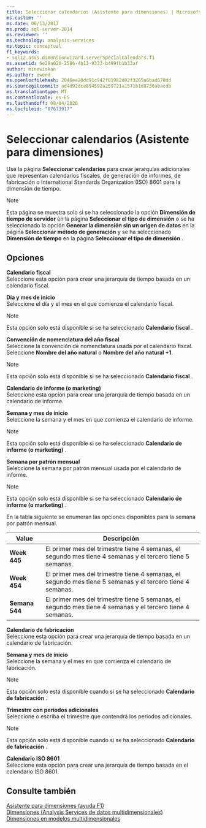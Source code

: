 ```yaml
---
title: Seleccionar calendarios (Asistente para dimensiones) | Microsoft Docs
ms.custom: ''
ms.date: 06/13/2017
ms.prod: sql-server-2014
ms.reviewer: ''
ms.technology: analysis-services
ms.topic: conceptual
f1_keywords:
- sql12.asvs.dimensionwizard.serverSpecialCalendars.f1
ms.assetid: 6e28a020-2586-4b13-9333-b499fb1b33af
author: minewiskan
ms.author: owend
ms.openlocfilehash: 2048ee20dd91c942f01982d02f3265a6bad670dd
ms.sourcegitcommit: ad4d92dce894592a259721a1571b1d8736abacdb
ms.translationtype: MT
ms.contentlocale: es-ES
ms.lasthandoff: 08/04/2020
ms.locfileid: "87673917"
---
```

# <a name="select-calendars-dimension-wizard"></a>Seleccionar calendarios (Asistente para dimensiones)
  Use la página **Seleccionar calendarios** para crear jerarquías adicionales que representan calendarios fiscales, de generación de informes, de fabricación o International Standards Organization (ISO) 8601 para la dimensión de tiempo.  
  
> [!NOTE]  
>   Esta página se muestra solo si se ha seleccionado la opción **Dimensión de tiempo de servidor** en la página **Seleccionar el tipo de dimensión** o se ha seleccionado la opción **Generar la dimensión sin un origen de datos** en la página **Seleccionar método de generación** y se ha seleccionado **Dimensión de tiempo** en la página **Seleccionar el tipo de dimensión** .  
  
## <a name="options"></a>Opciones  
 **Calendario fiscal**  
 Seleccione esta opción para crear una jerarquía de tiempo basada en un calendario fiscal.  
  
 **Día y mes de inicio**  
 Seleccione el día y el mes en el que comienza el calendario fiscal.  
  
> [!NOTE]  
>   Esta opción solo está disponible si se ha seleccionado **Calendario fiscal** .  
  
 **Convención de nomenclatura del año fiscal**  
 Seleccione la convención de nomenclatura usada por el calendario fiscal. Seleccione **Nombre del año natural** o **Nombre del año natural +1**.  
  
> [!NOTE]  
>   Esta opción solo está disponible si se ha seleccionado **Calendario fiscal** .  
  
 **Calendario de informe (o marketing)**  
 Seleccione esta opción para crear una jerarquía de tiempo basada en un calendario de informe.  
  
 **Semana y mes de inicio**  
 Seleccione la semana y el mes en que comienza el calendario de informe.  
  
> [!NOTE]  
>  Esta opción solo está disponible si se ha seleccionado **Calendario de informe (o marketing)** .  
  
 **Semana por patrón mensual**  
 Seleccione la semana por patrón mensual usada por el calendario de informe.  
  
> [!NOTE]  
>  Esta opción solo está disponible si se ha seleccionado **Calendario de informe (o marketing)** .  
  
 En la tabla siguiente se enumeran las opciones disponibles para la semana por patrón mensual.  
  
|Value|Descripción|  
|-----------|-----------------|  
|**Week 445**|El primer mes del trimestre tiene 4 semanas, el segundo mes tiene 4 semanas y el tercero tiene 5 semanas.|  
|**Week 454**|El primer mes del trimestre tiene 4 semanas, el segundo mes tiene 5 semanas y el tercero tiene 4 semanas.|  
|**Semana 544**|El primer mes del trimestre tiene 5 semanas, el segundo mes tiene 4 semanas y el tercero tiene 4 semanas.|  
  
 **Calendario de fabricación**  
 Seleccione esta opción para crear una jerarquía de tiempo basada en un calendario de fabricación.  
  
 **Semana y mes de inicio**  
 Seleccione la semana y el mes en que comienza el calendario de fabricación.  
  
> [!NOTE]  
>   Esta opción solo está disponible cuando si se ha seleccionado **Calendario de fabricación** .  
  
 **Trimestre con períodos adicionales**  
 Seleccione o escriba el trimestre que contendrá los periodos adicionales.  
  
> [!NOTE]  
>   Esta opción solo está disponible cuando si se ha seleccionado **Calendario de fabricación** .  
  
 **Calendario ISO 8601**  
 Seleccione esta opción para crear una jerarquía de tiempo basada en el calendario ISO 8601.  
  
## <a name="see-also"></a>Consulte también  
 [Asistente para dimensiones (ayuda F1)](dimension-wizard-f1-help.md)   
 [Dimensiones &#40;Analysis Services de datos multidimensionales&#41;](multidimensional-models-olap-logical-dimension-objects/dimensions-analysis-services-multidimensional-data.md)   
 [Dimensiones en modelos multidimensionales](multidimensional-models/dimensions-in-multidimensional-models.md)  
  
  
